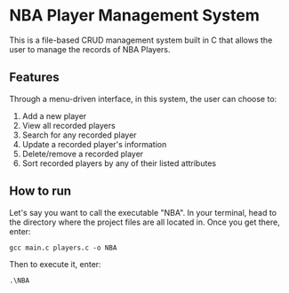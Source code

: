 # NBA Player Management System
This is a file-based CRUD management system built in C that allows the user to manage the records of NBA Players.

## Features
Through a menu-driven interface, in this system, the user can choose to:
1. Add a new player
2. View all recorded players
3. Search for any recorded player
4. Update a recorded player's information
5. Delete/remove a recorded player
6. Sort recorded players by any of their listed attributes

## How to run
Let's say you want to call the executable "NBA".
In your terminal, head to the directory where the project files are all located in. Once you get there, enter:
```
gcc main.c players.c -o NBA
```

Then to execute it, enter:
```
.\NBA
```
